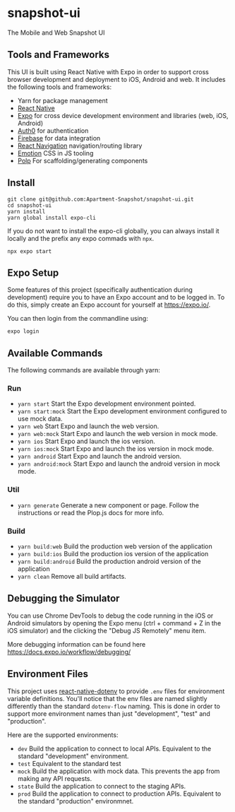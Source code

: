 # snapshot-ui

The Mobile and Web Snapshot UI

## Tools and Frameworks

This UI is built using React Native with Expo in order to support cross
browser development and deployment to iOS, Android and web. It includes
the following tools and frameworks:

- Yarn for package management
- [React Native](https://reactnative.dev/)
- [Expo](https://docs.expo.io/) for cross device development environment and libraries (web, iOS, Android)
- [Auth0](https://auth0.com/) for authentication
- [Firebase](https://firebase.google.com/) for data integration
- [React Navigation](https://reactnavigation.org/) navigation/routing library
- [Emotion](https://emotion.sh/docs/introduction) CSS in JS tooling
- [Polp](https://plopjs.com/) For scaffolding/generating components

## Install

    git clone git@github.com:Apartment-Snapshot/snapshot-ui.git
    cd snapshot-ui
    yarn install
    yarn global install expo-cli

If you do not want to install the expo-cli globally, you can always install
it locally and the prefix any expo commads with `npx`.

    npx expo start

## Expo Setup

Some features of this project (specifically authentication during development)
require you to have an Expo account and to be
logged in. To do this, simply create an Expo account for yourself at https://expo.io/.

You can then login from the commandline using:

    expo login

## Available Commands

The following commands are available through yarn:

### Run

- `yarn start` Start the Expo development environment pointed.
- `yarn start:mock` Start the Expo development environment configured to use mock data.
- `yarn web` Start Expo and launch the web version.
- `yarn web:mock` Start Expo and launch the web version in mock mode.
- `yarn ios` Start Expo and launch the ios version.
- `yarn ios:mock` Start Expo and launch the ios version in mock mode.
- `yarn android` Start Expo and launch the android version.
- `yarn android:mock` Start Expo and launch the android version in mock mode.

### Util

- `yarn generate` Generate a new component or page. Follow the instructions or read the
   Plop.js docs for more info.

### Build

- `yarn build:web` Build the production web version of the application
- `yarn build:ios` Build the production ios version of the application
- `yarn build:android` Build the production android version of the application
- `yarn clean` Remove all build artifacts.

## Debugging the Simulator

You can use Chrome DevTools to debug the code running in the iOS or Android simulators
by opening the Expo menu (ctrl + command + Z in the iOS simulator) and the clicking the
"Debug JS Remotely" menu item.

More debugging information can be found here https://docs.expo.io/workflow/debugging/

## Environment Files

This project uses [react-native-dotenv](https://www.npmjs.com/package/react-native-dotenv)
to provide `.env` files for environment variable definitions. You'll notice that the
env files are named slightly differently than the standard `dotenv-flow` naming. This
is done in order to support more environment names than just "development", "test" and
"production".

Here are the supported environments:

- `dev` Build the application to connect to local APIs.
  Equivalent to the standard "development" environment.
- `test` Equivalent to the standard test
- `mock` Build the application with mock data. This prevents the app from making
  any API requests.
- `state` Build the application to connect to the staging APIs.
- `prod` Build the application to connect to production APIs.
  Equivalent to the standard "production" environmnet.

